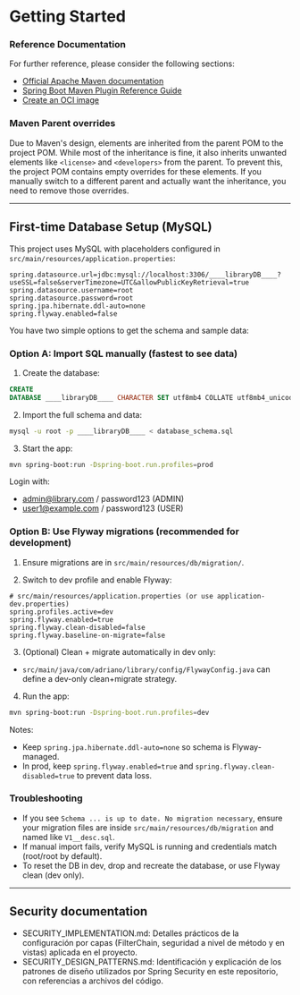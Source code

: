 # Getting Started

### Reference Documentation

For further reference, please consider the following sections:

* [Official Apache Maven documentation](https://maven.apache.org/guides/index.html)
* [Spring Boot Maven Plugin Reference Guide](https://docs.spring.io/spring-boot/3.5.7/maven-plugin)
* [Create an OCI image](https://docs.spring.io/spring-boot/3.5.7/maven-plugin/build-image.html)

### Maven Parent overrides

Due to Maven's design, elements are inherited from the parent POM to the project POM.
While most of the inheritance is fine, it also inherits unwanted elements like `<license>` and `<developers>` from the
parent.
To prevent this, the project POM contains empty overrides for these elements.
If you manually switch to a different parent and actually want the inheritance, you need to remove those overrides.

---

## First-time Database Setup (MySQL)

This project uses MySQL with placeholders configured in `src/main/resources/application.properties`:

```
spring.datasource.url=jdbc:mysql://localhost:3306/____libraryDB____?useSSL=false&serverTimezone=UTC&allowPublicKeyRetrieval=true
spring.datasource.username=root
spring.datasource.password=root
spring.jpa.hibernate.ddl-auto=none
spring.flyway.enabled=false
```

You have two simple options to get the schema and sample data:

### Option A: Import SQL manually (fastest to see data)

1) Create the database:

```sql
CREATE
DATABASE ____libraryDB____ CHARACTER SET utf8mb4 COLLATE utf8mb4_unicode_ci;
```

2) Import the full schema and data:

```bash
mysql -u root -p ____libraryDB____ < database_schema.sql
```

3) Start the app:

```bash
mvn spring-boot:run -Dspring-boot.run.profiles=prod
```

Login with:

- admin@library.com / password123 (ADMIN)
- user1@example.com / password123 (USER)

### Option B: Use Flyway migrations (recommended for development)

1) Ensure migrations are in `src/main/resources/db/migration/`.

2) Switch to dev profile and enable Flyway:

```properties
# src/main/resources/application.properties (or use application-dev.properties)
spring.profiles.active=dev
spring.flyway.enabled=true
spring.flyway.clean-disabled=false
spring.flyway.baseline-on-migrate=false
```

3) (Optional) Clean + migrate automatically in dev only:

- `src/main/java/com/adriano/library/config/FlywayConfig.java` can define a dev-only clean+migrate strategy.

4) Run the app:

```bash
mvn spring-boot:run -Dspring-boot.run.profiles=dev
```

Notes:

- Keep `spring.jpa.hibernate.ddl-auto=none` so schema is Flyway-managed.
- In prod, keep `spring.flyway.enabled=true` and `spring.flyway.clean-disabled=true` to prevent data loss.

### Troubleshooting

- If you see `Schema ... is up to date. No migration necessary`, ensure your migration files are inside
  `src/main/resources/db/migration` and named like `V1__desc.sql`.
- If manual import fails, verify MySQL is running and credentials match (root/root by default).
- To reset the DB in dev, drop and recreate the database, or use Flyway clean (dev only).

---

## Security documentation

- SECURITY_IMPLEMENTATION.md: Detalles prácticos de la configuración por capas (FilterChain, seguridad a nivel de método y en vistas) aplicada en el proyecto.
- SECURITY_DESIGN_PATTERNS.md: Identificación y explicación de los patrones de diseño utilizados por Spring Security en este repositorio, con referencias a archivos del código.
